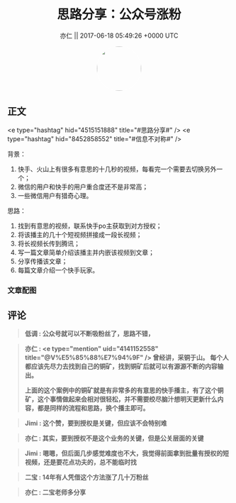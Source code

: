 <h1 align="center">思路分享：公众号涨粉</h1>




<p align="center">
    <a>亦仁 || 2017-06-18 05:49:26 &#43;0000 UTC</a>
</p>

<div align="center">
    <img src="https://images.zsxq.com/Fn3NQqCN8nuGF86yZPXSbEsl0mb3?e=1590940799&amp;token=kIxbL07-8jAj8w1n4s9zv64FuZZNEATmlU_Vm6zD:pfbNc8W3hS0oYG_hyXXh_rHMHuc=" width="100" height="100" style="border:1px solid;border-radius:50%; color:#ffffff"/>
</div>




## 正文

<div>
&lt;e type=&#34;hashtag&#34; hid=&#34;4515151888&#34; title=&#34;#思路分享#&#34; /&gt;  &lt;e type=&#34;hashtag&#34; hid=&#34;8452858552&#34; title=&#34;#信息不对称#&#34; /&gt;  

背景：
1. 快手、火山上有很多有意思的十几秒的视频，每看完一个需要去切换另外一个；
2. 微信的用户和快手的用户重合度还不是非常高； 
3. 一些微信用户有猎奇心理。 

思路： 
1. 找到有意思的视频，联系快手po主获取到对方授权；
2. 将该播主的几十个短视频拼接成一段长视频；
3. 将长视频长传到腾讯；
4. 写一篇文章简单介绍该播主并内嵌该视频到文章； 
5. 分享传播该文章；
6. 每篇文章介绍一个快手玩家。
</div>

### 文章配图

<div class="image" align="center">

</div>


## 评论

<div align="left">
<div>

<blockquote >
<span> <strong>低调 : 公众号就可以不断吸粉丝了，思路不错， </strong></span>
</blockquote>

<blockquote >
<span> <strong>亦仁 : &lt;e type=&#34;mention&#34; uid=&#34;4141152558&#34; title=&#34;@V%E5%85%88%E7%94%9F&#34; /&gt;  曾经讲，采铜于山。 每个人都应该先尽力去找到自己的铜矿，找到铜矿后就可以有源源不断的内容输出。 

上面的这个案例中的铜矿就是有非常多的有意思的快手播主，有了这个铜矿，这个事情做起来会相对很轻松，并不需要绞尽脑汁想明天更新什么内容，都是同样的流程和思路，换个播主即可。 </strong></span>
</blockquote>

<blockquote >
<span> <strong>Jimi : 这个赞，要到授权是关键，但应该不会特别难 </strong></span>
</blockquote>

<blockquote >
<span> <strong>亦仁 : 其实，要到授权不是这个业务的关键，但是公关层面的关键 </strong></span>
</blockquote>

<blockquote >
<span> <strong>Jimi : 嗯嗯，但后面几步感觉难度也不大，我觉得前面拿到批量有授权的短视频，还是要花点功夫的，总不能临时找 </strong></span>
</blockquote>

<blockquote >
<span> <strong>二宝 : 14年有人凭借这个方法涨了几十万粉丝 </strong></span>
</blockquote>

<blockquote >
<span> <strong>亦仁 : 二宝老师多分享 </strong></span>
</blockquote>

</div>
</div>